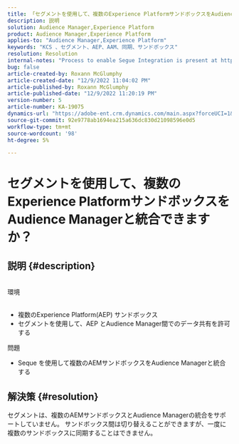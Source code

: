 ```yaml
---
title: 「セグメントを使用して、複数のExperience PlatformサンドボックスをAudience Managerと統合できますか？」
description: 説明
solution: Audience Manager,Experience Platform
product: Audience Manager,Experience Platform
applies-to: "Audience Manager,Experience Platform"
keywords: "KCS 、セグメント、AEP、AAM、同期、サンドボックス"
resolution: Resolution
internal-notes: "Process to enable Segue Integration is present at https://wiki.corp.adobe.com/pages/viewpage.action?spaceKey=supportdelivery&title=AEP+Segments+not+Populating+in+AAM internal link."
bug: false
article-created-by: Roxann McGlumphy
article-created-date: "12/9/2022 11:04:02 PM"
article-published-by: Roxann McGlumphy
article-published-date: "12/9/2022 11:20:19 PM"
version-number: 5
article-number: KA-19075
dynamics-url: "https://adobe-ent.crm.dynamics.com/main.aspx?forceUCI=1&pagetype=entityrecord&etn=knowledgearticle&id=d4b9ddbf-1578-ed11-81aa-6045bd006e5a"
source-git-commit: 92e9778ab1694ea215a636dc830d21098596e0d5
workflow-type: tm+mt
source-wordcount: '98'
ht-degree: 5%

---
```


# セグメントを使用して、複数のExperience PlatformサンドボックスをAudience Managerと統合できますか？

## 説明 {#description}

<br>環境<br><br>
- 複数のExperience Platform(AEP) サンドボックス
- セグメントを使用して、AEP とAudience Manager間でのデータ共有を許可する

問題
- Seque を使用して複数のAEMサンドボックスをAudience Managerと統合する



## 解決策 {#resolution}


セグメントは、複数のAEMサンドボックスとAudience Managerの統合をサポートしていません。 サンドボックス間は切り替えることができますが、一度に複数のサンドボックスに同期することはできません。



